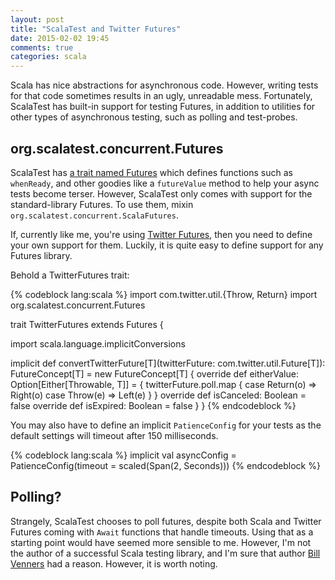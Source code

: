 ```yaml
---
layout: post
title: "ScalaTest and Twitter Futures"
date: 2015-02-02 19:45
comments: true
categories: scala 
---
```


Scala has nice abstractions for asynchronous code. However, writing tests for that code sometimes results in an ugly, unreadable mess. Fortunately, ScalaTest has built-in support for testing Futures, in addition to utilities for other types of asynchronous testing, such as polling and test-probes.

## org.scalatest.concurrent.Futures

ScalaTest has [a trait named Futures](http://doc.scalatest.org/2.0/#org.scalatest.concurrent.Futures) which defines functions such as `whenReady`, and other goodies like a `futureValue` method to help your async tests become terser. However, ScalaTest only comes with support for the standard-library Futures. To use them, mixin `org.scalatest.concurrent.ScalaFutures`.

If, currently like me, you're using [Twitter Futures](https://twitter.github.io/finagle/guide/Futures.html#futures), then you need to define your own support for them. Luckily, it is quite easy to define support for any Futures library.

Behold a TwitterFutures trait:

{% codeblock lang:scala %}
import com.twitter.util.{Throw, Return}
import org.scalatest.concurrent.Futures

trait TwitterFutures extends Futures {

  import scala.language.implicitConversions

  implicit def convertTwitterFuture[T](twitterFuture: com.twitter.util.Future[T]): FutureConcept[T] =
    new FutureConcept[T] {
      override def eitherValue: Option[Either[Throwable, T]] = {
        twitterFuture.poll.map {
          case Return(o) => Right(o)
          case Throw(e)  => Left(e)
        }
      }
      override def isCanceled: Boolean = false
      override def isExpired: Boolean = false
    }
}
{% endcodeblock %}

You may also have to define an implicit `PatienceConfig` for your tests as the default settings will timeout after 150 milliseconds.

{% codeblock lang:scala %}
implicit val asyncConfig = PatienceConfig(timeout = scaled(Span(2, Seconds)))
{% endcodeblock %}

## Polling?
Strangely, ScalaTest chooses to poll futures, despite both Scala and Twitter Futures coming with `Await` functions that handle timeouts. Using that as a starting point would have seemed more sensible to me. However, I'm not the author of a successful Scala testing library, and I'm sure that author [Bill Venners](http://twitter.com/bvenners) had a reason. However, it is worth noting. 

